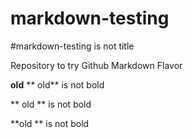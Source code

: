# markdown-testing

#markdown-testing is not title

Repository to try Github Markdown Flavor

**old**
** old** is not bold

** old ** is not bold

**old ** is not bold
